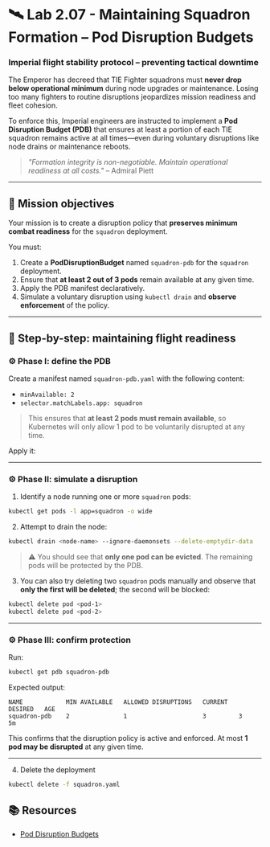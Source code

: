# 🛰️ Lab 2.07 - Maintaining Squadron Formation – Pod Disruption Budgets

### **Imperial flight stability protocol – preventing tactical downtime**

The Emperor has decreed that TIE Fighter squadrons must **never drop below operational minimum** during node upgrades or maintenance. Losing too many fighters to routine disruptions jeopardizes mission readiness and fleet cohesion.

To enforce this, Imperial engineers are instructed to implement a **Pod Disruption Budget (PDB)** that ensures at least a portion of each TIE squadron remains active at all times—even during voluntary disruptions like node drains or maintenance reboots.

> _"Formation integrity is non-negotiable. Maintain operational readiness at all costs."_ – Admiral Piett

---

## 🎯 Mission objectives

Your mission is to create a disruption policy that **preserves minimum combat readiness** for the `squadron` deployment.

You must:

1. Create a **PodDisruptionBudget** named `squadron-pdb` for the `squadron` deployment.
2. Ensure that **at least 2 out of 3 pods** remain available at any given time.
3. Apply the PDB manifest declaratively.
4. Simulate a voluntary disruption using `kubectl drain` and **observe enforcement** of the policy.

---

## 🧭 Step-by-step: maintaining flight readiness

### ⚙️ Phase I: define the PDB

Create a manifest named `squadron-pdb.yaml` with the following content:

- `minAvailable: 2`
- `selector.matchLabels.app: squadron`

> This ensures that **at least 2 pods must remain available**, so Kubernetes will only allow 1 pod to be voluntarily disrupted at any time.

Apply it:

---

### ⚙️ Phase II: simulate a disruption

1. Identify a node running one or more `squadron` pods:

```bash
kubectl get pods -l app=squadron -o wide
```

2. Attempt to drain the node:

```bash
kubectl drain <node-name> --ignore-daemonsets --delete-emptydir-data
```

> ⚠️ You should see that **only one pod can be evicted**. The remaining pods will be protected by the PDB.

3. You can also try deleting two `squadron` pods manually and observe that **only the first will be deleted**; the second will be blocked:

```bash
kubectl delete pod <pod-1>
kubectl delete pod <pod-2>
```

---

### ⚙️ Phase III: confirm protection

Run:

```bash
kubectl get pdb squadron-pdb
```

Expected output:

```
NAME            MIN AVAILABLE   ALLOWED DISRUPTIONS   CURRENT   DESIRED   AGE
squadron-pdb    2               1                     3         3         5m
```

This confirms that the disruption policy is active and enforced. At most **1 pod may be disrupted** at any given time.

---

4. Delete the deployment

```bash
kubectl delete -f squadron.yaml
```

## 📚 Resources

- [Pod Disruption Budgets](https://kubernetes.io/docs/concepts/workloads/pods/disruptions/)
